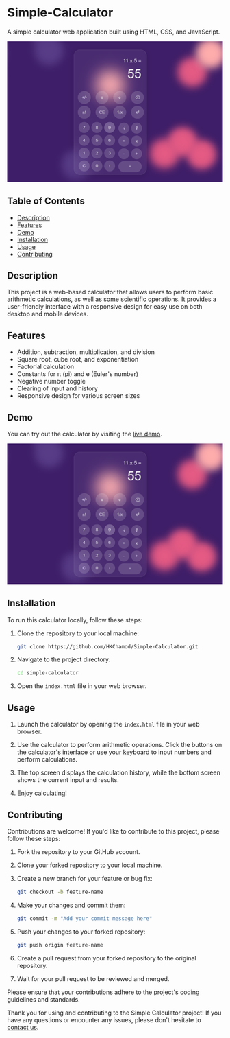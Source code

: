 ﻿# Simple-Calculator

A simple calculator web application built using HTML, CSS, and JavaScript.

![Calculator Demo](https://github.com/HKChamod/Simple-Calculator/blob/f98c3c2649bd76d6d7f85d205e36e5b99cab266f/Calculator/src/img/cal.png?raw=true)

## Table of Contents

- [Description](#description)
- [Features](#features)
- [Demo](#demo)
- [Installation](#installation)
- [Usage](#usage)
- [Contributing](#contributing)

## Description

This project is a web-based calculator that allows users to perform basic arithmetic calculations, as well as some scientific operations. It provides a user-friendly interface with a responsive design for easy use on both desktop and mobile devices.

## Features

- Addition, subtraction, multiplication, and division
- Square root, cube root, and exponentiation
- Factorial calculation
- Constants for π (pi) and e (Euler's number)
- Negative number toggle
- Clearing of input and history
- Responsive design for various screen sizes

## Demo

You can try out the calculator by visiting the [live demo](https://simple-cal.kesug.com/?i=1).

![Calculator Demo](https://github.com/HKChamod/Simple-Calculator/blob/f98c3c2649bd76d6d7f85d205e36e5b99cab266f/Calculator/src/img/cal.png?raw=true)

## Installation

To run this calculator locally, follow these steps:

1. Clone the repository to your local machine:

   ```bash
   git clone https://github.com/HKChamod/Simple-Calculator.git
   ```

2. Navigate to the project directory:

   ```bash
   cd simple-calculator
   ```

3. Open the `index.html` file in your web browser.

## Usage

1. Launch the calculator by opening the `index.html` file in your web browser.

2. Use the calculator to perform arithmetic operations. Click the buttons on the calculator's interface or use your keyboard to input numbers and perform calculations.

3. The top screen displays the calculation history, while the bottom screen shows the current input and results.

4. Enjoy calculating!

## Contributing

Contributions are welcome! If you'd like to contribute to this project, please follow these steps:

1. Fork the repository to your GitHub account.

2. Clone your forked repository to your local machine.

3. Create a new branch for your feature or bug fix:

   ```bash
   git checkout -b feature-name
   ```

4. Make your changes and commit them:

   ```bash
   git commit -m "Add your commit message here"
   ```

5. Push your changes to your forked repository:

   ```bash
   git push origin feature-name
   ```

6. Create a pull request from your forked repository to the original repository.

7. Wait for your pull request to be reviewed and merged.

Please ensure that your contributions adhere to the project's coding guidelines and standards.


Thank you for using and contributing to the Simple Calculator project! If you have any questions or encounter any issues, please don't hesitate to [contact us](mailto:hkchamod87@gmail.com).
